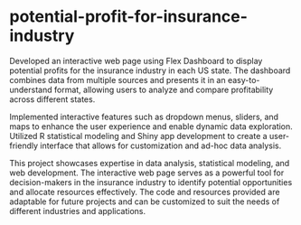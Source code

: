# potential-profit-for-insurance-industry
Developed an interactive web page using Flex Dashboard to display potential profits for the insurance industry in each US state. The dashboard combines data from multiple sources and presents it in an easy-to-understand format, allowing users to analyze and compare profitability across different states.

Implemented interactive features such as dropdown menus, sliders, and maps to enhance the user experience and enable dynamic data exploration. Utilized R statistical modeling and Shiny app development to create a user-friendly interface that allows for customization and ad-hoc data analysis.

This project showcases expertise in data analysis, statistical modeling, and web development. The interactive web page serves as a powerful tool for decision-makers in the insurance industry to identify potential opportunities and allocate resources effectively. The code and resources provided are adaptable for future projects and can be customized to suit the needs of different industries and applications.
